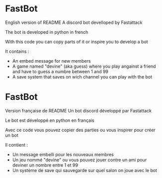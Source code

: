 # FastBot
English version of README
A discord bot develloped by Fastattack

The bot is developed in python in french

With this code you can copy parts of it or inspire you to develop a bot

It contains :
- An embed message for new members
- A game named "devine" (aka guess) where you play angainst a friend and have to guess a numbre between 1 and 99
- A save system that saves on wich channel you can play with the bot


# FastBot
Version française de README
Un bot discord développé par Fastattack

Le bot est développé en python en français

Avec ce code vous pouvez copier des parties ou vous inspirer pour créer un bot

Il contient :
- Un message embelli pour les nouveaux membres
- Un jeu nommé "devine" ou vous pouvez jouer contre un ami pour deviner un nombre entre 1 et 99
- Un système de save  qui sauvegarde sur quel salon on joue avec le bot

